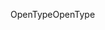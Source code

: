 <span data-ttu-id="05b1f-101">OpenType</span><span class="sxs-lookup"><span data-stu-id="05b1f-101">OpenType</span></span>